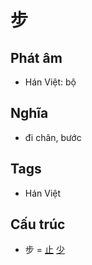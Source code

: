 # 步

## Phát âm
* Hán Việt: bộ

## Nghĩa
* đi chân, bước

## Tags
* Hán Việt

## Cấu trúc
* 步 = [止](止.md) [少](少.md)

<script>window.HANZI_FIELD='步';</script>